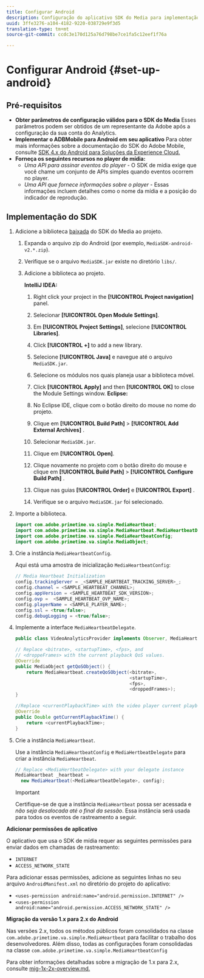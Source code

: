 ```yaml
---
title: Configurar Android
description: Configuração do aplicativo SDK do Media para implementação no Android.
uuid: 3ffe3276-a104-4182-9220-038729e9f3d5
translation-type: tm+mt
source-git-commit: ccdc3e170d125a76d798be7ce1fa5c12eef1f76a

---
```



# Configurar Android {#set-up-android}

## Pré-requisitos

* **Obter parâmetros de configuração válidos para o SDK do Media** Esses parâmetros podem ser obtidos de um representante da Adobe após a configuração da sua conta do Analytics.
* **Implementar o ADBMobile para Android em seu aplicativo** 
Para obter mais informações sobre a documentação do SDK do Adobe Mobile, consulte [SDK 4.x do Android para Soluções da Experience Cloud.](https://docs.adobe.com/content/help/pt-BR/mobile-services/android/overview.html)
* **Forneça os seguintes recursos no player de mídia:**
   * *Uma API para assinar eventos do player* - O SDK de mídia exige que você chame um conjunto de APIs simples quando eventos ocorrem no player.
   * *Uma API que fornece informações sobre o player* - Essas informações incluem detalhes como o nome da mídia e a posição do indicador de reprodução.

## Implementação do SDK

1. Adicione a biblioteca [baixada](/help/sdk-implement/download-sdks.md#download-2x-sdks) do SDK do Media ao projeto.

   1. Expanda o arquivo zip do Android (por exemplo, `MediaSDK-android-v2.*.zip`).
   1. Verifique se o arquivo `MediaSDK.jar` existe no diretório `libs/`.

   1. Adicione a biblioteca ao projeto.

      **IntelliJ IDEA:**

      1. Right click your project in the **[!UICONTROL Project navigation]** panel.
      1. Selecionar **[!UICONTROL Open Module Settings]**.
      1. Em **[!UICONTROL Project Settings]**, selecione **[!UICONTROL Libraries]**.

      1. Click **[!UICONTROL +]** to add a new library.
      1. Selecione **[!UICONTROL Java]** e navegue até o arquivo `MediaSDK.jar`.

      1. Selecione os módulos nos quais planeja usar a biblioteca móvel.
      1. Click **[!UICONTROL Apply]** and then **[!UICONTROL OK]** to close the Module Settings window.
      **Eclipse:**

      1. No Eclipse IDE, clique com o botão direito do mouse no nome do projeto.
      1. Clique em  **[!UICONTROL Build Path]** > **[!UICONTROL Add External Archives]** .
      1. Selecionar `MediaSDK.jar`.
      1. Clique em **[!UICONTROL Open]**.
      1. Clique novamente no projeto com o botão direito do mouse e clique em **[!UICONTROL Build Path]** > **[!UICONTROL Configure Build Path]** .
      1. Clique nas guias **[!UICONTROL Order]** e **[!UICONTROL Export]** .

      1. Verifique se o arquivo `MediaSDK.jar` foi selecionado.


1. Importe a biblioteca.

   ```java
   import com.adobe.primetime.va.simple.MediaHeartbeat; 
   import com.adobe.primetime.va.simple.MediaHeartbeat.MediaHeartbeatDelegate; 
   import com.adobe.primetime.va.simple.MediaHeartbeatConfig; 
   import com.adobe.primetime.va.simple.MediaObject; 
   ```

1. Crie a instância `MediaHeartbeatConfig`.

   Aqui está uma amostra de inicialização `MediaHeartbeatConfig`:

   ```java
   // Media Heartbeat Initialization 
   config.trackingServer = _<SAMPLE_HEARTBEAT_TRACKING_SERVER>_; 
   config.channel = <SAMPLE_HEARTBEAT_CHANNEL>; 
   config.appVersion = <SAMPLE_HEARTBEAT_SDK_VERSION>; 
   config.ovp =  <SAMPLE_HEARTBEAT_OVP_NAME>; 
   config.playerName = <SAMPLE_PLAYER_NAME>; 
   config.ssl = <true/false>; 
   config.debugLogging = <true/false>; 
   ```

1. Implemente a interface `MediaHeartbeatDelegate`.

   ```java
   public class VideoAnalyticsProvider implements Observer, MediaHeartbeatDelegate{}
   ```

   ```java
   // Replace <bitrate>, <startupTime>, <fps>, and  
   // <droppeFrames> with the current playback QoS values.  
   @Override 
   public MediaObject getQoSObject() { 
       return MediaHeartbeat.createQoSObject(<bitrate>,  
                                             <startupTime>,  
                                             <fps>,  
                                             <droppedFrames>); 
   } 
   
   //Replace <currentPlaybackTime> with the video player current playback time 
   @Override 
   public Double getCurrentPlaybackTime() { 
       return <currentPlaybackTime>; 
   }
   ```

1. Crie a instância `MediaHeartbeat`.

   Use a instância `MediaHeartbeatConfig` e `MediaHertbeatDelegate` para criar a instância `MediaHeartbeat`.

   ```java
   // Replace <MediaHertbeatDelegate> with your delegate instance 
   MediaHeartbeat _heartbeat =  
     new MediaHeartbeat(<MediaHeartbeatDelegate>, config);
   ```

   >[!IMPORTANT]
   >
   >Certifique-se de que a instância `MediaHeartbeat` possa ser acessada e *não seja desalocada até o final da sessão*. Essa instância será usada para todos os eventos de rastreamento a seguir.

**Adicionar permissões de aplicativo**

O aplicativo que usa o SDK de mídia requer as seguintes permissões para enviar dados em chamadas de rastreamento:

* `INTERNET`
* `ACCESS_NETWORK_STATE`

Para adicionar essas permissões, adicione as seguintes linhas no seu arquivo `AndroidManifest.xml` no diretório do projeto do aplicativo:

* `<uses-permission android:name="android.permission.INTERNET" />`
* `<uses-permission android:name="android.permission.ACCESS_NETWORK_STATE" />`

**Migração da versão 1.x para 2.x do Android**

Nas versões 2.x, todos os métodos públicos foram consolidados na classe `com.adobe.primetime.va.simple.MediaHeartbeat` para facilitar o trabalho dos desenvolvedores. Além disso, todas as configurações foram consolidadas na classe `com.adobe.primetime.va.simple.MediaHeartbeatConfig`

Para obter informações detalhadas sobre a migração de 1.x para 2.x, consulte [mig-1x-2x-overview.md.](/help/sdk-implement/va-1x-to-2x/mig-1x-2x-overview.md)
